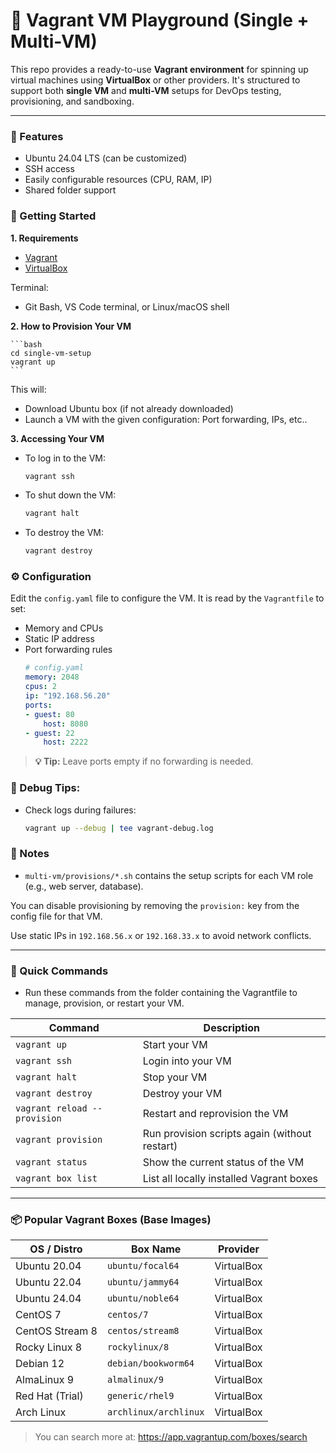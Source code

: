 # 🧱 Vagrant VM Playground (Single + Multi-VM)

This repo provides a ready-to-use **Vagrant environment** for spinning up virtual machines using **VirtualBox** or other providers. It's structured to support both **single VM** and **multi-VM** setups for DevOps testing, provisioning, and sandboxing.

---

### 🔧 Features

- Ubuntu 24.04 LTS (can be customized)
- SSH access
- Easily configurable resources (CPU, RAM, IP)
- Shared folder support


### 🚀 Getting Started

**1. Requirements**

- [Vagrant](https://www.vagrantup.com/downloads)
- [VirtualBox](https://www.virtualbox.org/wiki/Downloads)

Terminal:
- Git Bash, VS Code terminal, or Linux/macOS shell


**2. How to Provision Your VM**

    ```bash
    cd single-vm-setup
    vagrant up
    ```

This will:
- Download Ubuntu box (if not already downloaded)
- Launch a VM with the given configuration: Port forwarding, IPs, etc..


**3. Accessing Your VM**

- To log in to the VM:
    ```sh
    vagrant ssh
    ```

- To shut down the VM:
    ```sh
    vagrant halt
    ```

- To destroy the VM:
    ```sh
    vagrant destroy
    ```

### ⚙️ Configuration

Edit the `config.yaml` file to configure the VM. It is read by the `Vagrantfile` to set:
- Memory and CPUs
- Static IP address
- Port forwarding rules
    ```yml
    # config.yaml
    memory: 2048
    cpus: 2
    ip: "192.168.56.20"
    ports:
    - guest: 80
        host: 8080
    - guest: 22
        host: 2222
    ```

> **💡 Tip:** Leave ports empty if no forwarding is needed.


### 🧪 Debug Tips:

- Check logs during failures:
    ```sh
    vagrant up --debug | tee vagrant-debug.log
    ```


### 📌 Notes

- `multi-vm/provisions/*.sh` contains the setup scripts for each VM role (e.g., web server, database).

You can disable provisioning by removing the `provision:` key from the config file for that VM.

Use static IPs in `192.168.56.x` or `192.168.33.x` to avoid network conflicts.


---

### 📁 Quick Commands

- Run these commands from the folder containing the Vagrantfile to manage, provision, or restart your VM.

| Command                      | Description                                   |
| ---------------------------- | --------------------------------------------- |
| `vagrant up`                 | Start your VM                                 |
| `vagrant ssh`                | Login into your VM                            |
| `vagrant halt`               | Stop your VM                                  |
| `vagrant destroy`            | Destroy your VM                               |
| `vagrant reload --provision` | Restart and reprovision the VM                |
| `vagrant provision`          | Run provision scripts again (without restart) |
| `vagrant status`             | Show the current status of the VM             |
| `vagrant box list`           | List all locally installed Vagrant boxes      |


---

### 📦 Popular Vagrant Boxes (Base Images)

| OS / Distro     | Box Name              | Provider   |
| --------------- | --------------------- | ---------- |
| Ubuntu 20.04    | `ubuntu/focal64`      | VirtualBox |
| Ubuntu 22.04    | `ubuntu/jammy64`      | VirtualBox |
| Ubuntu 24.04    | `ubuntu/noble64`      | VirtualBox |
| CentOS 7        | `centos/7`            | VirtualBox |
| CentOS Stream 8 | `centos/stream8`      | VirtualBox |
| Rocky Linux 8   | `rockylinux/8`        | VirtualBox |
| Debian 12       | `debian/bookworm64`   | VirtualBox |
| AlmaLinux 9     | `almalinux/9`         | VirtualBox |
| Red Hat (Trial) | `generic/rhel9`       | VirtualBox |
| Arch Linux      | `archlinux/archlinux` | VirtualBox |



> You can search more at: https://app.vagrantup.com/boxes/search